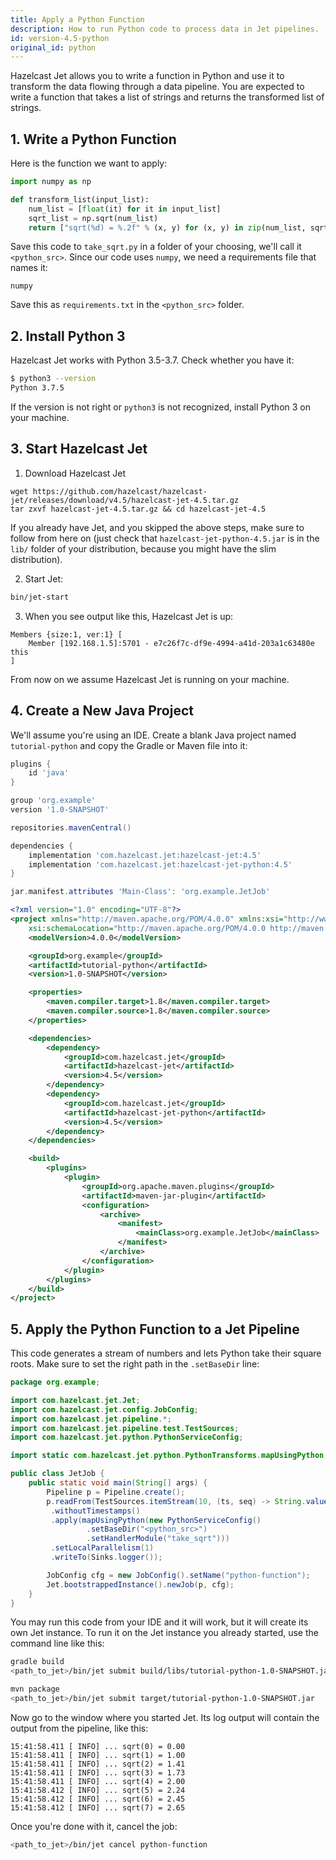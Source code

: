```yaml
---
title: Apply a Python Function
description: How to run Python code to process data in Jet pipelines.
id: version-4.5-python
original_id: python
---
```


Hazelcast Jet allows you to write a function in Python and use it to
transform the data flowing through a data pipeline. You are expected to
write a function that takes a list of strings and returns the
transformed list of strings.

## 1. Write a Python Function

Here is the function we want to apply:

```python
import numpy as np

def transform_list(input_list):
    num_list = [float(it) for it in input_list]
    sqrt_list = np.sqrt(num_list)
    return ["sqrt(%d) = %.2f" % (x, y) for (x, y) in zip(num_list, sqrt_list)]
```

Save this code to `take_sqrt.py` in a folder of your choosing, we'll
call it `<python_src>`. Since our code uses `numpy`, we need a
requirements file that names it:

```text
numpy
```

Save this as `requirements.txt` in the `<python_src>` folder.

## 2. Install Python 3

Hazelcast Jet works with Python 3.5-3.7. Check whether you have it:

```bash
$ python3 --version
Python 3.7.5
```

If the version is not right or `python3` is not recognized, install
Python 3 on your machine.

## 3. Start Hazelcast Jet

1. Download Hazelcast Jet

```shell
wget https://github.com/hazelcast/hazelcast-jet/releases/download/v4.5/hazelcast-jet-4.5.tar.gz
tar zxvf hazelcast-jet-4.5.tar.gz && cd hazelcast-jet-4.5
```

If you already have Jet, and you skipped the above steps, make sure to
follow from here on (just check that
`hazelcast-jet-python-4.5.jar` is in the `lib/` folder of
 your
distribution, because you might have the slim distribution).

2. Start Jet:

```bash
bin/jet-start
```

3. When you see output like this, Hazelcast Jet is up:

```text
Members {size:1, ver:1} [
    Member [192.168.1.5]:5701 - e7c26f7c-df9e-4994-a41d-203a1c63480e this
]
```

From now on we assume Hazelcast Jet is running on your machine.

## 4. Create a New Java Project

We'll assume you're using an IDE. Create a blank Java project named
`tutorial-python` and copy the Gradle or Maven file into it:

<!--DOCUSAURUS_CODE_TABS-->

<!--Gradle-->

```groovy
plugins {
    id 'java'
}

group 'org.example'
version '1.0-SNAPSHOT'

repositories.mavenCentral()

dependencies {
    implementation 'com.hazelcast.jet:hazelcast-jet:4.5'
    implementation 'com.hazelcast.jet:hazelcast-jet-python:4.5'
}

jar.manifest.attributes 'Main-Class': 'org.example.JetJob'
```

<!--Maven-->

```xml
<?xml version="1.0" encoding="UTF-8"?>
<project xmlns="http://maven.apache.org/POM/4.0.0" xmlns:xsi="http://www.w3.org/2001/XMLSchema-instance"
    xsi:schemaLocation="http://maven.apache.org/POM/4.0.0 http://maven.apache.org/xsd/maven-4.0.0.xsd">
    <modelVersion>4.0.0</modelVersion>

    <groupId>org.example</groupId>
    <artifactId>tutorial-python</artifactId>
    <version>1.0-SNAPSHOT</version>

    <properties>
        <maven.compiler.target>1.8</maven.compiler.target>
        <maven.compiler.source>1.8</maven.compiler.source>
    </properties>

    <dependencies>
        <dependency>
            <groupId>com.hazelcast.jet</groupId>
            <artifactId>hazelcast-jet</artifactId>
            <version>4.5</version>
        </dependency>
        <dependency>
            <groupId>com.hazelcast.jet</groupId>
            <artifactId>hazelcast-jet-python</artifactId>
            <version>4.5</version>
        </dependency>
    </dependencies>

    <build>
        <plugins>
            <plugin>
                <groupId>org.apache.maven.plugins</groupId>
                <artifactId>maven-jar-plugin</artifactId>
                <configuration>
                    <archive>
                        <manifest>
                            <mainClass>org.example.JetJob</mainClass>
                        </manifest>
                    </archive>
                </configuration>
            </plugin>
        </plugins>
    </build>
</project>
```

<!--END_DOCUSAURUS_CODE_TABS-->

## 5. Apply the Python Function to a Jet Pipeline

This code generates a stream of numbers and lets Python take their
square roots. Make sure to set the right path in the `.setBaseDir` line:

```java
package org.example;

import com.hazelcast.jet.Jet;
import com.hazelcast.jet.config.JobConfig;
import com.hazelcast.jet.pipeline.*;
import com.hazelcast.jet.pipeline.test.TestSources;
import com.hazelcast.jet.python.PythonServiceConfig;

import static com.hazelcast.jet.python.PythonTransforms.mapUsingPython;

public class JetJob {
    public static void main(String[] args) {
        Pipeline p = Pipeline.create();
        p.readFrom(TestSources.itemStream(10, (ts, seq) -> String.valueOf(seq)))
         .withoutTimestamps()
         .apply(mapUsingPython(new PythonServiceConfig()
                 .setBaseDir("<python_src>")
                 .setHandlerModule("take_sqrt")))
         .setLocalParallelism(1)
         .writeTo(Sinks.logger());

        JobConfig cfg = new JobConfig().setName("python-function");
        Jet.bootstrappedInstance().newJob(p, cfg);
    }
}
```

You may run this code from your IDE and it will work, but it will create
its own Jet instance. To run it on the Jet instance you already started,
use the command line like this:

<!--DOCUSAURUS_CODE_TABS-->

<!--Gradle-->

```bash
gradle build
<path_to_jet>/bin/jet submit build/libs/tutorial-python-1.0-SNAPSHOT.jar
```

<!--Maven-->

```bash
mvn package
<path_to_jet>/bin/jet submit target/tutorial-python-1.0-SNAPSHOT.jar
```

<!--END_DOCUSAURUS_CODE_TABS-->

Now go to the window where you started Jet. Its log output will contain
the output from the pipeline, like this:

```text
15:41:58.411 [ INFO] ... sqrt(0) = 0.00
15:41:58.411 [ INFO] ... sqrt(1) = 1.00
15:41:58.411 [ INFO] ... sqrt(2) = 1.41
15:41:58.411 [ INFO] ... sqrt(3) = 1.73
15:41:58.411 [ INFO] ... sqrt(4) = 2.00
15:41:58.412 [ INFO] ... sqrt(5) = 2.24
15:41:58.412 [ INFO] ... sqrt(6) = 2.45
15:41:58.412 [ INFO] ... sqrt(7) = 2.65
```

Once you're done with it, cancel the job:

```bash
<path_to_jet>/bin/jet cancel python-function
```
